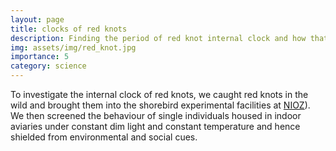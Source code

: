 ```yaml
---
layout: page
title: clocks of red knots
description: Finding the period of red knot internal clock and how that manifests in social and natural environment.
img: assets/img/red_knot.jpg
importance: 5
category: science
---
```


To investigate the internal clock of red knots, we caught red knots in the wild and brought them into the shorebird experimental facilities at <a href='https://www.nioz.nl/en/expertise/wadden-delta-research-centre/facilities-technology/labs-special-facilities/shorebird-experiment-facility'>NIOZ</a>). We then screened the behaviour of single individuals housed in indoor aviaries under constant dim light and constant temperature and hence shielded from environmental and social cues.
